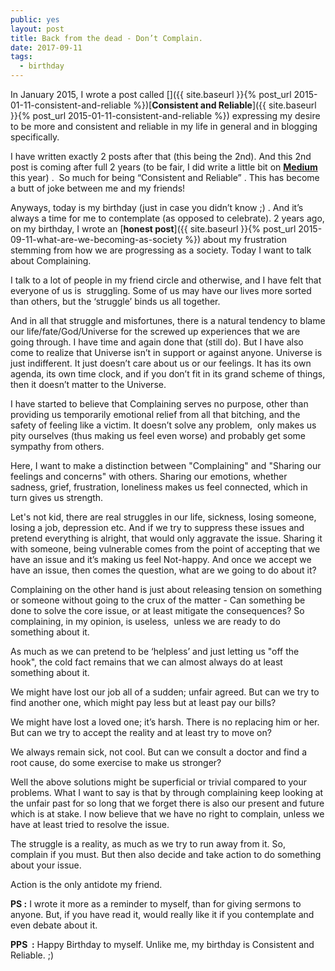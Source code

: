 ```yaml
---
public: yes
layout: post
title: Back from the dead - Don’t Complain.
date: 2017-09-11
tags:
  - birthday
---
```


In January 2015, I wrote a post called []({{ site.baseurl }}{% post_url 2015-01-11-consistent-and-reliable %})[**Consistent and Reliable**]({{ site.baseurl }}{% post_url 2015-01-11-consistent-and-reliable %}) expressing my desire to be more and consistent and reliable in my life in general and in blogging specifically. 

I have written exactly 2 posts after that (this being the 2nd). And this 2nd post is coming after full 2 years (to be fair, I did write a little bit on **[Medium](https://medium.com/@twitrsh)** this year) .  So much for being “Consistent and Reliable” . This has become a butt of joke between me and my friends! 

Anyways, today is my birthday (just in case you didn’t know ;) . And it’s always a time for me to contemplate (as opposed to celebrate). 2 years ago, on my birthday, I wrote an [**honest post**]({{ site.baseurl }}{% post_url 2015-09-11-what-are-we-becoming-as-society %}) about my frustration stemming from how we are progressing as a society. Today I want to talk about Complaining.

I talk to a lot of people in my friend circle and otherwise, and I have felt that everyone of us is  struggling. Some of us may have our lives more sorted than others, but the ‘struggle’ binds us all together. 

And in all that struggle and misfortunes, there is a natural tendency to blame our life/fate/God/Universe for the screwed up experiences that we are going through. I have time and again done that (still do). But I have also come to realize that Universe isn’t in support or against anyone. Universe is just indifferent. It just doesn’t care about us or our feelings. It has its own agenda, its own time clock, and if you don’t fit in its grand scheme of things, then it doesn’t matter to the Universe. 

I have started to believe that Complaining serves no purpose, other than providing us temporarily emotional relief from all that bitching, and the safety of feeling like a victim. It doesn’t solve any problem,  only makes us pity ourselves (thus making us feel even worse) and probably get some sympathy from others. 

Here, I want to make a distinction between "Complaining" and "Sharing our feelings and concerns" with others. Sharing our emotions, whether sadness, grief, frustration, loneliness makes us feel connected, which in turn gives us strength.

Let's not kid, there are real struggles in our life, sickness, losing someone, losing a job, depression etc. And if we try to suppress these issues and pretend everything is alright, that would only aggravate the issue. Sharing it with someone, being vulnerable comes from the point of accepting that we have an issue and it’s making us feel Not-happy. And once we accept we have an issue, then comes the question, what are we going to do about it? 

Complaining on the other hand is just about releasing tension on something or someone without going to the crux of the matter - Can something be done to solve the core issue, or at least mitigate the consequences? So complaining, in my opinion, is useless,  unless we are ready to do something about it. 

As much as we can pretend to be ‘helpless’ and just letting us "off the hook", the cold fact remains that we can almost always do at least something about it.

We might have lost our job all of a sudden; unfair agreed. But can we try to find another one, which might pay less but at least pay our bills? 

We might have lost a loved one; it’s harsh. There is no replacing him or her. But can we try to accept the reality and at least try to move on? 

We always remain sick, not cool. But can we consult a doctor and find a root cause, do some exercise to make us stronger? 

Well the above solutions might be superficial or trivial compared to your problems. What I want to say is that by through complaining keep looking at the unfair past for so long that we forget there is also our present and future which is at stake. I now believe that we have no right to complain, unless we have at least tried to resolve the issue. 

The struggle is a reality, as much as we try to run away from it. So, complain if you must. But then also decide and take action to do something about your issue. 

Action is the only antidote my friend. 

**PS :** I wrote it more as a reminder to myself, than for giving sermons to anyone. But, if you have read it, would really like it if you contemplate and even debate about it.

**PPS  :** Happy Birthday to myself. Unlike me, my birthday is Consistent and Reliable. ;)
